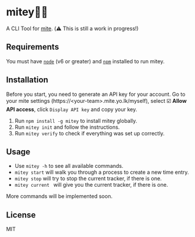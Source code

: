 # mitey👨‍💻
A CLI Tool for [mite](https://mite.yo.lk/). (⚠️ This is still a work in progress!)

## Requirements
You must have [`node`](https://nodejs.org/) (v6 or greater) and
[`npm`](https://www.npmjs.com/) installed to run mitey.

## Installation
Before you start, you need to generate an API key for your account.
Go to your mite settings (https://\<your-team>.mite.yo.lk/myself), select ☑️ **Allow API access**,
click `Display API key` and copy your key.

1. Run `npm install -g mitey` to install mitey globally.
2. Run `mitey init` and follow the instructions.
3. Run `mitey verify` to check if everything was set up correctly.

## Usage
- Use `mitey -h` to see all available commands.
- `mitey start` will walk you through a process to create a new time entry.
- `mitey stop` will try to stop the current tracker, if there is one.
- `mitey current ` will give you the current tracker, if there is one.

More commands will be implemented soon.

## License
MIT
